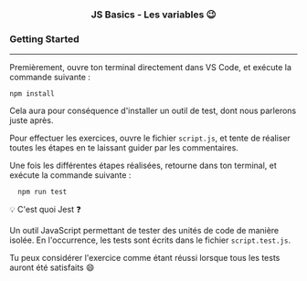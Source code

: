 # <h3 align="center">JS Basics - Les variables 😉</h3>

### Getting Started

---

Premièrement, ouvre ton terminal directement dans VS Code, et exécute la commande suivante :

```
npm install
```

Cela aura pour conséquence d'installer un outil de test, dont nous parlerons juste après.

Pour effectuer les exercices, ouvre le fichier `script.js`, et tente de réaliser toutes les étapes en te laissant guider par les commentaires.

Une fois les différentes étapes réalisées, retourne dans ton terminal, et exécute la commande suivante :

```
  npm run test
```

💡 C'est quoi Jest ❓

Un outil JavaScript permettant de tester des unités de code de manière isolée. En l'occurrence, les tests sont écrits dans le fichier `script.test.js`.

Tu peux considérer l'exercice comme étant réussi lorsque tous les tests auront été satisfaits 😄
